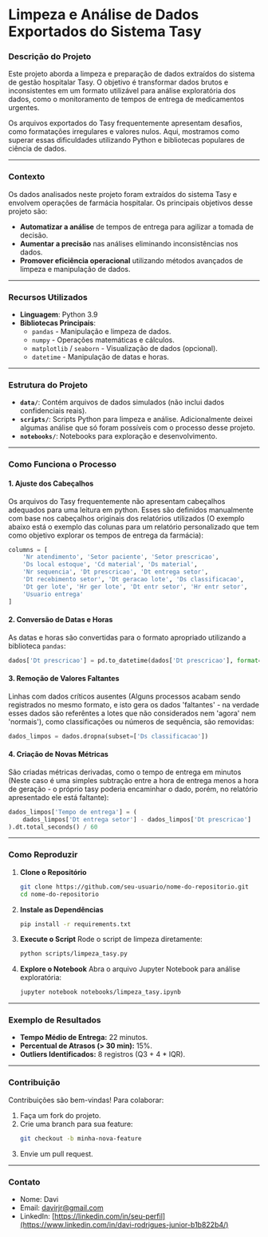 # Limpeza e Análise de Dados Exportados do Sistema Tasy

### **Descrição do Projeto**
Este projeto aborda a limpeza e preparação de dados extraídos do sistema de gestão hospitalar Tasy. O objetivo é transformar dados brutos e inconsistentes em um formato utilizável para análise exploratória dos dados, como o monitoramento de tempos de entrega de medicamentos urgentes. 

Os arquivos exportados do Tasy frequentemente apresentam desafios, como formatações irregulares e valores nulos. Aqui, mostramos como superar essas dificuldades utilizando Python e bibliotecas populares de ciência de dados.

---

### **Contexto**
Os dados analisados neste projeto foram extraídos do sistema Tasy e envolvem operações de farmácia hospitalar. Os principais objetivos desse projeto são:
- **Automatizar a análise** de tempos de entrega para agilizar a tomada de decisão.
- **Aumentar a precisão** nas análises eliminando inconsistências nos dados.
- **Promover eficiência operacional** utilizando métodos avançados de limpeza e manipulação de dados.

---

### **Recursos Utilizados**
- **Linguagem**: Python 3.9
- **Bibliotecas Principais**:
  - `pandas` - Manipulação e limpeza de dados.
  - `numpy` - Operações matemáticas e cálculos.
  - `matplotlib` / `seaborn` - Visualização de dados (opcional).
  - `datetime` - Manipulação de datas e horas.

---

### **Estrutura do Projeto**
- **`data/`**: Contém arquivos de dados simulados (não inclui dados confidenciais reais).
- **`scripts/`**: Scripts Python para limpeza e análise. Adicionalmente deixei algumas análise que só foram possíveis com o processo desse projeto. 
- **`notebooks/`**: Notebooks para exploração e desenvolvimento.

---

### **Como Funciona o Processo**
#### **1. Ajuste dos Cabeçalhos**
Os arquivos do Tasy frequentemente não apresentam cabeçalhos adequados para uma leitura em python. Esses são definidos manualmente com base nos cabeçalhos originais dos relatórios utilizados (O exemplo abaixo está o exemplo das colunas para um relatório personalizado que tem como objetivo explorar os tempos de entrega da farmácia):
```python
columns = [
    'Nr atendimento', 'Setor paciente', 'Setor prescricao', 
    'Ds local estoque', 'Cd material', 'Ds material', 
    'Nr sequencia', 'Dt prescricao', 'Dt entrega setor', 
    'Dt recebimento setor', 'Dt geracao lote', 'Ds classificacao', 
    'Dt ger lote', 'Hr ger lote', 'Dt entr setor', 'Hr entr setor', 
    'Usuario entrega'
]
```

#### **2. Conversão de Datas e Horas**
As datas e horas são convertidas para o formato apropriado utilizando a biblioteca `pandas`:
```python
dados['Dt prescricao'] = pd.to_datetime(dados['Dt prescricao'], format='%d/%m/%Y %H:%M:%S', errors='coerce')
```

#### **3. Remoção de Valores Faltantes**
Linhas com dados críticos ausentes (Alguns processos acabam sendo registrados no mesmo formato, e isto gera os dados 'faltantes' - na verdade esses dados são referêntes a lotes que não considerados nem 'agora' nem 'normais'), como classificações ou números de sequência, são removidas:
```python
dados_limpos = dados.dropna(subset=['Ds classificacao'])
```

#### **4. Criação de Novas Métricas**
São criadas métricas derivadas, como o tempo de entrega em minutos (Neste caso é uma simples subtração entre a hora de entrega menos a hora de geração - o próprio tasy poderia encaminhar o dado, porém, no relatório apresentado ele está faltante):
```python
dados_limpos['Tempo de entrega'] = (
    dados_limpos['Dt entrega setor'] - dados_limpos['Dt prescricao']
).dt.total_seconds() / 60
```

---

### **Como Reproduzir**
1. **Clone o Repositório**
   ```bash
   git clone https://github.com/seu-usuario/nome-do-repositorio.git
   cd nome-do-repositorio
   ```

2. **Instale as Dependências**
   ```bash
   pip install -r requirements.txt
   ```

3. **Execute o Script**
   Rode o script de limpeza diretamente:
   ```bash
   python scripts/limpeza_tasy.py
   ```

4. **Explore o Notebook**
   Abra o arquivo Jupyter Notebook para análise exploratória:
   ```bash
   jupyter notebook notebooks/limpeza_tasy.ipynb
   ```

---

### **Exemplo de Resultados**
- **Tempo Médio de Entrega:** 22 minutos.
- **Percentual de Atrasos (> 30 min):** 15%.
- **Outliers Identificados:** 8 registros (Q3 + 4 * IQR).

---

### **Contribuição**
Contribuições são bem-vindas! Para colaborar:
1. Faça um fork do projeto.
2. Crie uma branch para sua feature:
   ```bash
   git checkout -b minha-nova-feature
   ```
3. Envie um pull request.

---

### **Contato**
- Nome: Davi
- Email: davirjr@gmail.com
- LinkedIn: [https://linkedin.com/in/seu-perfil](https://www.linkedin.com/in/davi-rodrigues-junior-b1b822b4/)
